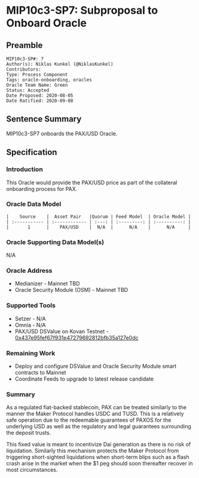 # MIP10c3-SP7: Subproposal to Onboard Oracle

## Preamble
```
MIP10c3-SP#: 7
Author(s): Niklas Kunkel (@NiklasKunkel)
Contributors:
Type: Process Component
Tags: oracle-onboarding, oracles
Oracle Team Name: Green
Status: Accepted
Date Proposed: 2020-08-05
Date Ratified: 2020-09-08
```

## Sentence Summary
MIP10c3-SP7 onboards the PAX/USD Oracle.

## Specification

### Introduction

This Oracle would provide the PAX/USD price as part of the collateral onboarding process for PAX.

### Oracle Data Model 

    |    Source    |  Asset Pair   |Quorum | Feed Model  | Oracle Model |
    | :----------- | :------------ | :---: | :---------: | :----------: |
    |       1      |    PAX/USD    |  N/A  |      N/A    |      N/A     |


### Oracle Supporting Data Model(s)

N/A

### Oracle Address
- Medianizer - Mainnet TBD
- Oracle Security Module (OSM) - Mainnet TBD
    
### Supported Tools
- Setzer - N/A
- Omnia - N/A
- PAX/USD DSValue on Kovan Testnet - [0x437e95fef67f931e47279692812bfb35a127e0dc](https://kovan.etherscan.io/address/0x437e95fef67f931e47279692812bfb35a127e0dc)

### Remaining Work

- Deploy and configure DSValue and Oracle Security Module smart contracts to Mainnet
- Coordinate Feeds to upgrade to latest release candidate

### Summary

As a regulated fiat-backed stablecoin, PAX can be treated similarly to the manner the Maker Protocol handles USDC and TUSD. This is a relatively safe operation due to the redeemable guarantees of PAXOS for the underlying USD as well as the regulatory and legal guarantees surrounding the deposit trusts.

This fixed value is meant to incentivize Dai generation as there is no risk of liquidation. Similarly this mechanism protects the Maker Protocol from triggering short-sighted liquidations when short-term blips such as a flash crash arise in the market when the $1 peg should soon thereafter recover in most circumstances.
